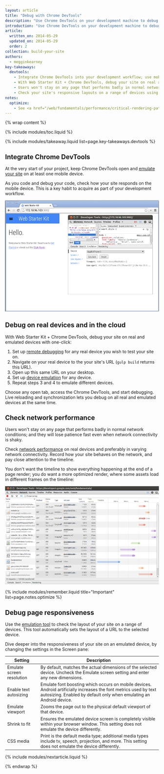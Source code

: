 ```yaml
---
layout: article
title: "Debug with Chrome DevTools"
description: "Use Chrome DevTools on your development machine to debug on your mobile device. Inspect, debug, analyze your site on any device from your desktop."
introduction: "Use Chrome DevTools on your development machine to debug on your mobile device. Inspect, debug, analyze your site on any device from your desktop."
article:
  written_on: 2014-05-29
  updated_on: 2014-05-29
  order: 2
collection: build-your-site
authors:
  - megginkearney
key-takeaways:
  devtools:
    - Integrate Chrome DevTools into your development workflow; use mobile emulation panel from the very start of your project.
    - With Web Starter Kit + Chrome DevTools, debug your site on real and emulated devices with one-click.
    - Users won't stay on any page that performs badly in normal network conditions; check network performance on real devices;
    - Check your site's responsive layouts on a range of devices using the Chrome DevTools Screen pane within the Emulation panel.
notes:
  optimize:
    - See <a href="/web/fundamentals/performance/critical-rendering-path/analyzing-crp.html">Critical Rendering Path</a> and <a href="http://www.html5rocks.com/en/mobile/profiling/">Profiling Mobile HTML5 Apps With Chrome DevTools</a> for more insight on using the network timeline.
---
```

{% wrap content %}

{% include modules/toc.liquid %}

{% include modules/takeaway.liquid list=page.key-takeaways.devtools %}

## Integrate Chrome DevTools

At the very start of your project,
keep Chrome DevTools open and
[emulate your site]({{site.fundamentals}}/tools/test/emulator.html)
on at least one mobile device.

As you code and debug your code,
check how your site responds on the mobile device.
This is a key habit to acquire as part of your development workflow.

<img src="imgs/emulate.png" class="center" alt="Chrome DevTools emulation tool">

## Debug on real devices and in the cloud

With Web Starter Kit + Chrome DevTools,
debug your site on real and emulated devices with one-click:

1. Set up <a href="https://developer.chrome.com/devtools/docs/remote-debugging">remote debugging</a>
for any real device you wish to test your site on.
2. Navigate on your real device to the your site's URL
(`gulp build` returns this URL).
3. Open up this same URL on your desktop.
4. Set up <a href="https://developer.chrome.com/devtools/docs/device-mode">device emulation</a> for any device.
5. Repeat steps 3 and 4 to emulate different devices.

Choose any open tab, access the Chrome DevTools,
and start debugging.
Live reloading and synchronization
lets you debug on all real and emulated devices at the same time.

## Check network performance

Users won't stay on any page that performs badly
in normal network conditions;
and they will lose patience fast even when network connectivity is shaky.

Check
<a href="https://developer.chrome.com/devtools/docs/network">network performance</a>
on real devices and preferably in varying network connectivity.
Record how your site behaves on the network,
and pay close attention to the timeline.

You don't want the timeline to show everything happening
at the end of a page render;
you do want a more optimized render,
where some assets load in different frames on the timeline:

<img src="imgs/timeline.png" class="center" alt="timeline for web fundamentals site">

{% include modules/remember.liquid title="Important" list=page.notes.optimize %}

## Debug page responsiveness

Use the
[emulation tool]({{site.fundamentals}}/tools/test/emulator.html)
to check the layout of your site on a range of devices.
This tool automatically sets the layout of a URL to the selected device.

Dive deeper into the responsiveness of your site
on an emulated device, by changing the settings
in the Screen pane:

<table class="table-2 tc-heavyright">
  <colgroup>
    <col span="1" />
    <col span="1" />
  </colgroup>
  <thead>
    <tr>
      <th data-th="setting">Setting</th>
      <th data-th="Description">Description</th>
    </tr>
  </thead>
  <tbody>
    <tr>
      <td data-th="setting">Emulate screen resolution</td>
      <td data-th="Description">By default, matches the actual dimensions of the selected device. Uncheck the Emulate screen setting and enter any new dimensions.
    </tr>
    <tr>
      <td data-th="setting">Enable text autosizing</td>
      <td data-th="Description">Emulate font boosting which occurs on mobile devices. Android artificially increases the font metrics used by text autosizing. Enabled by default only when emulating an Android device.</td>
    </tr>
    <tr>
      <td data-th="setting">Emulate viewport</td>
      <td data-th="Description">Zooms the page out to the physical default viewport of that device.</td>
    </tr>
    <tr>
      <td data-th="setting">Shrink to fit</td>
      <td data-th="Description">Ensures the emulated device screen is completely visible within your browser window. This setting does not emulate the device differently.</td>
    </tr>
    <tr>
      <td data-th="setting">CSS media</td>
      <td data-th="Description">Print is the default media type; additional media types include tv, speech, projection, and more. This setting does not emulate the device differently.</td>
    </tr>
  </tbody>
</table>

{% include modules/nextarticle.liquid %}

{% endwrap %}
